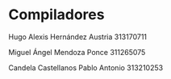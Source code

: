 # Compiladores

Hugo Alexis Hernández Austria 313170711

Miguel Ángel Mendoza Ponce 311265075

Candela Castellanos Pablo Antonio 313210253
